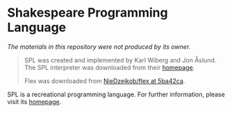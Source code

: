 # Shakespeare Programming Language

*The materials in this repository were not produced by its owner.*

> SPL was created and implemented by Karl Wiberg and Jon Åslund.  
> The SPL interpreter was downloaded from their [homepage].
> 
> Flex was downloaded from [NieDzejkob/flex at 5ba42ca][flex].

SPL is a recreational programming language. For further information, please visit its [homepage].

[flex]: https://github.com/NieDzejkob/flex/tree/5ba42ca4fd70fb390412c21424afc7ca57959fe0 "NieDzejkob/flex at 5ba42ca4fd70fb390412c21424afc7ca57959fe0"
[homepage]: http://shakespearelang.sourceforge.net/ "The Shakespeare Programming Language"

